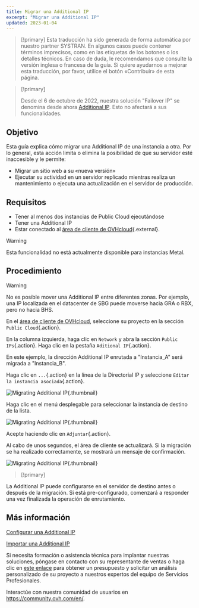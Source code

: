 ```yaml
---
title: Migrar una Additional IP
excerpt: "Migrar una Additional IP"
updated: 2023-01-04
---
```


> [!primary]
> Esta traducción ha sido generada de forma automática por nuestro partner SYSTRAN. En algunos casos puede contener términos imprecisos, como en las etiquetas de los botones o los detalles técnicos. En caso de duda, le recomendamos que consulte la versión inglesa o francesa de la guía. Si quiere ayudarnos a mejorar esta traducción, por favor, utilice el botón «Contribuir» de esta página.
>

> [!primary]
>
> Desde el 6 de octubre de 2022, nuestra solución "Failover IP" se denomina desde ahora [Additional IP](https://www.ovhcloud.com/es/network/additional-ip/). Esto no afectará a sus funcionalidades.
>

## Objetivo
Esta guía explica cómo migrar una Additional IP de una instancia a otra. Por lo general, esta acción limita o elimina la posibilidad de que su servidor esté inaccesible y le permite:

- Migrar un sitio web a su «nueva versión»
- Ejecutar su actividad en un servidor replicado mientras realiza un mantenimiento o ejecuta una actualización en el servidor de producción.

## Requisitos

- Tener al menos dos instancias de Public Cloud ejecutándose
- Tener una Additional IP
- Estar conectado al [área de cliente de OVHcloud](https://ca.ovh.com/auth/?action=gotomanager&from=https://www.ovh.com/world/&ovhSubsidiary=ws){.external}.

> [!warning]
> Esta funcionalidad no está actualmente disponible para instancias Metal.
>

## Procedimiento

> [!warning]
>
> No es posible mover una Additional IP entre diferentes zonas. Por ejemplo, una IP localizada en el datacenter de SBG puede moverse hacia GRA o RBX, pero no hacia BHS.
>

En el [área de cliente de OVHcloud](https://ca.ovh.com/auth/?action=gotomanager&from=https://www.ovh.com/world/&ovhSubsidiary=ws), seleccione su proyecto en la sección `Public Cloud`{.action}.

En la columna izquierda, haga clic en `Network` y abra la sección `Public IPs`{.action}. Haga clic en la pestaña `Aditional IP`{.action}.

En este ejemplo, la dirección Additional IP enrutada a "Instancia_A" será migrada a "Instancia_B".

Haga clic en `...`{.action} en la línea de la Directorial IP y seleccione `Editar la instancia asociada`{.action}.

![Migrating Additional IP](migrateip_01.png){.thumbnail}

Haga clic en el menú desplegable para seleccionar la instancia de destino de la lista.

![Migrating Additional IP](migrateip_02.png){.thumbnail}

Acepte haciendo clic en `Adjuntar`{.action}.

Al cabo de unos segundos, el área de cliente se actualizará. Si la migración se ha realizado correctamente, se mostrará un mensaje de confirmación.

![Migrating Additional IP](migrateip_03.png){.thumbnail}

> [!primary]
>
La Additional IP puede configurarse en el servidor de destino antes o después de la migración. Si está pre-configurado, comenzará a responder una vez finalizada la operación de enrutamiento.
>

## Más información

[Configurar una Additional IP](getting-started-04-configure-additional-ip-to-instance1.)

[Importar una Additional IP](additional-ip-import1.)

Si necesita formación o asistencia técnica para implantar nuestras soluciones, póngase en contacto con su representante de ventas o haga clic en [este enlace](https://www.ovhcloud.com/es/professional-services/) para obtener un presupuesto y solicitar un análisis personalizado de su proyecto a nuestros expertos del equipo de Servicios Profesionales.

Interactúe con nuestra comunidad de usuarios en <https://community.ovh.com/en/>.
